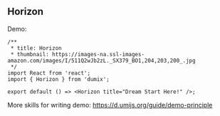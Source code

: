 ## Horizon

Demo:

```tsx
/**
 * title: Horizon
 * thumbnail: https://images-na.ssl-images-amazon.com/images/I/511Q2wJb2zL._SX379_BO1,204,203,200_.jpg
 */
import React from 'react';
import { Horizon } from 'dumix';

export default () => <Horizon title="Dream Start Here!" />;
```

More skills for writing demo: https://d.umijs.org/guide/demo-principle

